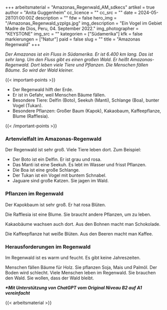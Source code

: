 +++
arbeitsmaterial = "Amazonas_Regenwald_AM_sdkecs"
artikel = true
author = "Anita Guggenheim"
cc_licence = ""
cc_src = ""
date = 2024-05-28T01:00:00Z
description = ""
fdw = false
hero_img = "/Amazonas_Regenwald_yzplgs.jpg"
img_description = "Ein Vogel im Gebiet Madre de Dios, Peru, 04. September 2022."
img_photographer = "KEYSTONE"
img_src = ""
kategorien = ["Südamerika"]
kfk = false
markierungen = ["Natur"]
paid = false
slug = ""
title = "Amazonas Regenwald"
+++

_Der Amazonas ist ein Fluss in Südamerika. Er ist 6.400 km lang. Das ist sehr lang. Um den Fluss gibt es einen großen Wald. Er heißt Amazonas-Regenwald. Dort leben viele Tiere und Pflanzen. Die Menschen fällen Bäume. So wird der Wald kleiner._

{{< important-points >}}

<ul>

<li>Der Regenwald hilft der Erde.</li>

<li>Er ist in Gefahr, weil Menschen Bäume fällen.</li>

<li>Besondere Tiere: Delfin (Boto), Seekuh (Manti), Schlange (Boa), bunter Vogel (Tukan).</li>

<li>Besondere Pflanzen: Großer Baum (Kapok), Kakaobaum, Kaffeepflanze, Blume (Rafflesia).</li>

</ul>

{{< /important-points >}}

### Artenvielfalt im Amazonas-Regenwald

Der Regenwald ist sehr groß. Viele Tiere leben dort. Zum Beispiel:
- Der Boto ist ein Delfin. Er ist grau und rosa.
- Das Manti ist eine Seekuh. Es lebt im Wasser und frisst Pflanzen.
- Die Boa ist eine große Schlange.
- Der Tukan ist ein Vogel mit buntem Schnabel.
- Jaguare sind große Katzen. Sie jagen im Wald.

### Pflanzen im Regenwald

Der Kapokbaum ist sehr groß. Er hat rosa Blüten.

Die Rafflesia ist eine Blume. Sie braucht andere Pflanzen, um zu leben.

Kakaobäume wachsen auch dort. Aus den Bohnen macht man Schokolade.

Die Kaffeepflanze hat weiße Blüten. Aus den Beeren macht man Kaffee.

### Herausforderungen im Regenwald

Im Regenwald ist es warm und feucht. Es gibt keine Jahreszeiten.

Menschen fällen Bäume für Holz. Sie pflanzen Soja, Mais und Palmöl. Der Boden wird schlecht. Viele Menschen leben im Regenwald. Sie brauchen den Wald. Sie wollen, dass der Wald bleibt.

**_\*Mit Unterstützung von ChatGPT vom Original Niveau B2 auf A1 vereinfacht_**

{{< arbeitsmaterial >}}

